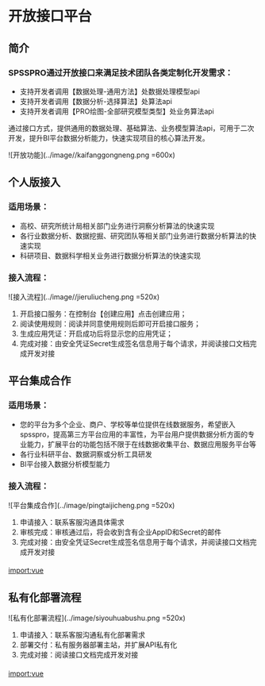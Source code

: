 # 开放接口平台

## 简介

### SPSSPRO通过开放接口来满足技术团队各类定制化开发需求：
+ 支持开发者调用【数据处理-通用方法】处数据处理模型api
+ 支持开发者调用【数据分析-选择算法】处算法api
+ 支持开发者调用【PRO绘图-全部研究模型类型】处业务算法api

通过接口方式，提供通用的数据处理、基础算法、业务模型算法api，可用于二次开发，提升BI平台数据分析能力，快速实现项目的核心算法开发。

![开放功能](../image//kaifanggongneng.png =600x)

## 个人版接入

### 适用场景：

+ 高校、研究所统计局相关部门业务进行洞察分析算法的快速实现
+ 各行业数据分析、数据挖掘、研究团队等相关部门业务进行数据分析算法的快速实现
+ 科研项目、数据科学相关业务进行数据分析算法的快速实现

### 接入流程：
![接入流程](../image//jieruliucheng.png =520x)
1. 开启接口服务：在控制台【创建应用】点击创建应用； 
2. 阅读使用规则：阅读并同意使用规则后即可开启接口服务； 
3. 生成应用凭证：开启成功后将显示您的应用凭证； 
4. 完成对接：由安全凭证Secret生成签名信息用于每个请求，并阅读接口文档完成开发对接

## 平台集成合作
### 适用场景：
+ 您的平台为多个企业、商户、学校等单位提供在线数据服务，希望嵌入spsspro，提高第三方平台应用的丰富性，为平台用户提供数据分析方面的专业能力，扩展平台的功能包括不限于在线数据收集平台、数据应用服务平台等
+ 各行业科研平台、数据洞察或分析工具研发
+ BI平台接入数据分析模型能力

### 接入流程：
![平台集成合作](../image/pingtaijicheng.png =520x)
1. 申请接入：联系客服沟通具体需求 
2. 审核完成：审核通过后，将会收到含有企业AppID和Secret的邮件
3. 完成对接：由安全凭证Secret生成签名信息用于每个请求，并阅读接口文档完成开发对接

#### 
[import:vue](../../components/ContactUsBtn.vue?hideCode=true)

## 私有化部署流程
![私有化部署流程](../image/siyouhuabushu.png =520x)
1. 申请接入：联系客服沟通私有化部署需求 
2. 部署交付：私有服务器部署主站，并扩展API私有化
3. 完成对接：阅读接口文档完成开发对接

#### 
[import:vue](../../components/ContactUsBtn.vue?hideCode=true)


